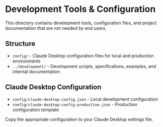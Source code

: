 # Development Tools & Configuration

This directory contains development tools, configuration files, and project documentation that are not needed by end users.

## Structure

- `config/` - Claude Desktop configuration files for local and production environments
- `../development/` - Development scripts, specifications, examples, and internal documentation

## Claude Desktop Configuration

- `config/claude-desktop-config.json` - Local development configuration
- `config/claude-desktop-config-production.json` - Production configuration template

Copy the appropriate configuration to your Claude Desktop settings file.